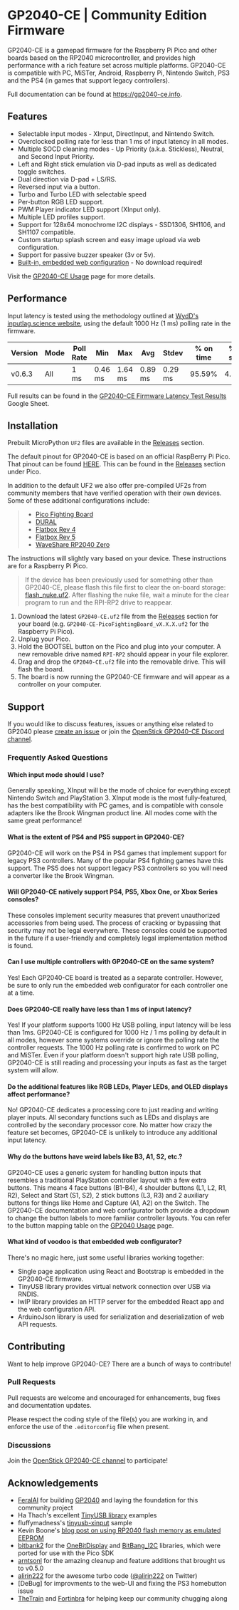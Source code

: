 # GP2040-CE | Community Edition Firmware

GP2040-CE is a gamepad firmware for the Raspberry Pi Pico and other boards based on the RP2040 microcontroller, and provides high performance with a rich feature set across multiple platforms. GP2040-CE is compatible with PC, MiSTer, Android, Raspberry Pi, Nintendo Switch, PS3 and the PS4 (in games that support legacy controllers).

Full documentation can be found at <https://gp2040-ce.info>.

## Features

* Selectable input modes - XInput, DirectInput, and Nintendo Switch.
* Overclocked polling rate for less than 1 ms of input latency in all modes.
* Multiple SOCD cleaning modes - Up Priority (a.k.a. Stickless), Neutral, and Second Input Priority.
* Left and Right stick emulation via D-pad inputs as well as dedicated toggle switches.
* Dual direction via D-pad + LS/RS.
* Reversed input via a button.
* Turbo and Turbo LED with selectable speed
* Per-button RGB LED support.
* PWM Player indicator LED support (XInput only).
* Multiple LED profiles support.
* Support for 128x64 monochrome I2C displays - SSD1306, SH1106, and SH1107 compatible.
* Custom startup splash screen and easy image upload via web configuration.
* Support for passive buzzer speaker (3v or 5v).
* [Built-in, embedded web configuration](https://gp2040-ce.info/#/web-configurator) - No download required!

Visit the [GP2040-CE Usage](https://gp2040-ce.info/#/usage) page for more details.

## Performance

Input latency is tested using the methodology outlined at [WydD's inputlag.science website](https://inputlag.science/controller/methodology), using the default 1000 Hz (1 ms) polling rate in the firmware.

| Version | Mode | Poll Rate | Min | Max | Avg | Stdev | % on time | %1f skip | %2f skip |
| - | - | - | - | - | - | - | - | - | - |
| v0.6.3 | All | 1 ms | 0.46 ms | 1.64 ms | 0.89 ms | 0.29 ms | 95.59% | 4.41% | 0% |

Full results can be found in the [GP2040-CE Firmware Latency Test Results](https://docs.google.com/spreadsheets/d/1eeX0SCOYnUDZMYzt_69wDpjnB_XUtvsfvHJYxxgTj28/edit#gid=1559471406) Google Sheet.

## Installation

Prebuilt MicroPython `UF2` files are available in the [Releases](https://github.com/OpenStickCommunity/GP2040-CE/releases) section.

The default pinout for GP2040-CE is based on an official RaspBerry Pi Pico. That pinout can be found [HERE](https://github.com/OpenStickCommunity/GP2040-CE/tree/main/configs/Pico/assets/PinMapping.png).  This can be found in the [Releases](https://github.com/OpenStickCommunity/GP2040-CE/releases) section under Pico.

In addition to the default UF2 we also offer pre-compiled UF2s from community members that have verified operation with their own devices. Some of these additional configurations include:

> * [Pico Fighting Board](https://github.com/FeralAI/GP2040-Config-PicoFightingBoard/)
> * [DURAL](configs/DURAL)
> * [Flatbox Rev 4](https://github.com/OpenStickCommunity/GP2040-CE/tree/main/configs/FlatboxRev4)
> * [Flatbox Rev 5](https://github.com/OpenStickCommunity/GP2040-CE/tree/main/configs/FlatboxRev5)
> * [WaveShare RP2040 Zero](https://github.com/OpenStickCommunity/GP2040-CE/tree/main/configs/WaveshareZero)

The instructions will slightly vary based on your device. These instructions are for a Raspberry Pi Pico.

> If the device has been previously used for something other than GP2040-CE, please flash this file first to clear the on-board storage: [flash_nuke.uf2](https://raw.githubusercontent.com/OpenStickCommunity/GP2040-CE/main/docs/downloads/flash_nuke.uf2). After flashing the nuke file, wait a minute for the clear program to run and the RPI-RP2 drive to reappear.

1. Download the latest `GP2040-CE.uf2` file from the [Releases](https://github.com/OpenStickCommunity/GP2040-CE/releases) section for your board (e.g. `GP2040-CE-PicoFightingBoard_vX.X.X.uf2` for the Raspberry Pi Pico).
1. Unplug your Pico.
1. Hold the BOOTSEL button on the Pico and plug into your computer. A new removable drive named `RPI-RP2` should appear in your file explorer.
1. Drag and drop the `GP2040-CE.uf2` file into the removable drive. This will flash the board.
1. The board is now running the GP2040-CE firmware and will appear as a controller on your computer.

## Support

If you would like to discuss features, issues or anything else related to GP2040 please [create an issue](https://github.com/OpenStickCommunity/GP2040-CE/issues/new) or join the [OpenStick GP2040-CE Discord channel](https://discord.gg/k2pxhke7q8).

### Frequently Asked Questions

#### Which input mode should I use?

Generally speaking, XInput will be the mode of choice for everything except Nintendo Switch and PlayStation 3. XInput mode is the most fully-featured, has the best compatibility with PC games, and is compatible with console adapters like the Brook Wingman product line.  All modes come with the same great performance!

#### What is the extent of PS4 and PS5 support in GP2040-CE?

GP2040-CE will work on the PS4 in PS4 games that implement support for legacy PS3 controllers. Many of the popular PS4 fighting games have this support.  The PS5 does not support legacy PS3 controllers so you will need a converter like the Brook Wingman.

#### Will GP2040-CE natively support PS4, PS5, Xbox One, or Xbox Series consoles?

These consoles implement security measures that prevent unauthorized accessories from being used. The process of cracking or bypassing that security may not be legal everywhere. These consoles could be supported in the future if a user-friendly and completely legal implementation method is found.

#### Can I use multiple controllers with GP2040-CE on the same system?

Yes! Each GP2040-CE board is treated as a separate controller. However, be sure to only run the embedded web configurator for each controller one at a time.

#### Does GP2040-CE really have less than 1 ms of input latency?

Yes! If your platform supports 1000 Hz USB polling, input latency will be less than 1ms. GP2040-CE is configured for 1000 Hz / 1 ms polling by default in all modes, however some systems override or ignore the polling rate the controller requests. The 1000 Hz polling rate is confirmed to work on PC and MiSTer. Even if your platform doesn't support high rate USB polling, GP2040-CE is still reading and processing your inputs as fast as the target system will allow.

#### Do the additional features like RGB LEDs, Player LEDs, and OLED displays affect performance?

No! GP2040-CE dedicates a processing core to just reading and writing player inputs. All secondary functions such as LEDs and displays are controlled by the secondary processor core. No matter how crazy the feature set becomes, GP2040-CE is unlikely to introduce any additional input latency.

#### Why do the buttons have weird labels like B3, A1, S2, etc.?

GP2040-CE uses a generic system for handling button inputs that resembles a traditional PlayStation controller layout with a few extra buttons. This means 4 face buttons (B1-B4), 4 shoulder buttons (L1, L2, R1, R2), Select and Start (S1, S2), 2 stick buttons (L3, R3) and 2 auxiliary buttons for things like Home and Capture (A1, A2) on the Switch. The GP2040-CE documentation and web configurator both provide a dropdown to change the button labels to more familiar controller layouts. You can refer to the button mapping table on the [GP2040 Usage](http://gp2040-ce.info/#/usage?id=buttons) page.

#### What kind of voodoo is that embedded web configurator?

There's no magic here, just some useful libraries working together:

* Single page application using React and Bootstrap is embedded in the GP2040-CE firmware.
* TinyUSB library provides virtual network connection over USB via RNDIS.
* lwIP library provides an HTTP server for the embedded React app and the web configuration API.
* ArduinoJson library is used for serialization and deserialization of web API requests.

## Contributing

Want to help improve GP2040-CE? There are a bunch of ways to contribute!

### Pull Requests

Pull requests are welcome and encouraged for enhancements, bug fixes and documentation updates.

Please respect the coding style of the file(s) you are working in, and enforce the use of the `.editorconfig` file when present.

### Discussions

Join the [OpenStick GP2040-CE channel](https://discord.gg/k2pxhke7q8) to participate!

## Acknowledgements

* [FeralAI](https://github.com/FeralAI) for building [GP2040](https://github.com/FeralAI/GP2040) and laying the foundation for this community project
* Ha Thach's excellent [TinyUSB library](https://github.com/hathach/tinyusb) examples
* fluffymadness's [tinyusb-xinput](https://github.com/fluffymadness/tinyusb-xinput) sample
* Kevin Boone's [blog post on using RP2040 flash memory as emulated EEPROM](https://kevinboone.me/picoflash.html)
* [bitbank2](https://github.com/bitbank2) for the [OneBitDisplay](https://github.com/bitbank2/OneBitDisplay) and [BitBang_I2C](https://github.com/bitbank2/BitBang_I2C) libraries, which were ported for use with the Pico SDK
* [arntsonl](https://github.com/arntsonl) for the amazing cleanup and feature additions that brought us to v0.5.0
* [alirin222](https://github.com/alirin222) for the awesome turbo code ([@alirin222](https://twitter.com/alirin222) on Twitter)
* [DeBug] for improvments to the web-UI and fixing the PS3 homebutton issue
* [TheTrain](https://github.com/TheTrainGoes/GP2040-Projects) and [Fortinbra](https://github.com/Fortinbra) for helping keep our community chugging along
